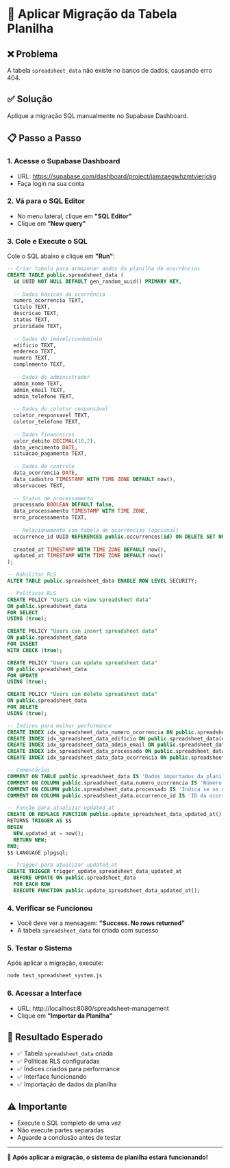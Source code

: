 # 🚀 Aplicar Migração da Tabela Planilha

## ❌ Problema
A tabela `spreadsheet_data` não existe no banco de dados, causando erro 404.

## ✅ Solução
Aplique a migração SQL manualmente no Supabase Dashboard.

## 📋 Passo a Passo

### 1. Acesse o Supabase Dashboard
- URL: https://supabase.com/dashboard/project/jamzaegwhzmtvierjckg
- Faça login na sua conta

### 2. Vá para o SQL Editor
- No menu lateral, clique em **"SQL Editor"**
- Clique em **"New query"**

### 3. Cole e Execute o SQL
Cole o SQL abaixo e clique em **"Run"**:

```sql
-- Criar tabela para armazenar dados da planilha de ocorrências
CREATE TABLE public.spreadsheet_data (
  id UUID NOT NULL DEFAULT gen_random_uuid() PRIMARY KEY,
  
  -- Dados básicos da ocorrência
  numero_ocorrencia TEXT,
  titulo TEXT,
  descricao TEXT,
  status TEXT,
  prioridade TEXT,
  
  -- Dados do imóvel/condomínio
  edificio TEXT,
  endereco TEXT,
  numero TEXT,
  complemento TEXT,
  
  -- Dados do administrador
  admin_nome TEXT,
  admin_email TEXT,
  admin_telefone TEXT,
  
  -- Dados do coletor responsável
  coletor_responsavel TEXT,
  coletor_telefone TEXT,
  
  -- Dados financeiros
  valor_debito DECIMAL(10,2),
  data_vencimento DATE,
  situacao_pagamento TEXT,
  
  -- Dados de controle
  data_ocorrencia DATE,
  data_cadastro TIMESTAMP WITH TIME ZONE DEFAULT now(),
  observacoes TEXT,
  
  -- Status de processamento
  processado BOOLEAN DEFAULT false,
  data_processamento TIMESTAMP WITH TIME ZONE,
  erro_processamento TEXT,
  
  -- Relacionamento com tabela de ocorrências (opcional)
  occurrence_id UUID REFERENCES public.occurrences(id) ON DELETE SET NULL,
  
  created_at TIMESTAMP WITH TIME ZONE DEFAULT now(),
  updated_at TIMESTAMP WITH TIME ZONE DEFAULT now()
);

-- Habilitar RLS
ALTER TABLE public.spreadsheet_data ENABLE ROW LEVEL SECURITY;

-- Políticas RLS
CREATE POLICY "Users can view spreadsheet data" 
ON public.spreadsheet_data 
FOR SELECT 
USING (true);

CREATE POLICY "Users can insert spreadsheet data" 
ON public.spreadsheet_data 
FOR INSERT 
WITH CHECK (true);

CREATE POLICY "Users can update spreadsheet data" 
ON public.spreadsheet_data 
FOR UPDATE 
USING (true);

CREATE POLICY "Users can delete spreadsheet data" 
ON public.spreadsheet_data 
FOR DELETE 
USING (true);

-- Índices para melhor performance
CREATE INDEX idx_spreadsheet_data_numero_ocorrencia ON public.spreadsheet_data(numero_ocorrencia);
CREATE INDEX idx_spreadsheet_data_edificio ON public.spreadsheet_data(edificio);
CREATE INDEX idx_spreadsheet_data_admin_email ON public.spreadsheet_data(admin_email);
CREATE INDEX idx_spreadsheet_data_processado ON public.spreadsheet_data(processado);
CREATE INDEX idx_spreadsheet_data_data_ocorrencia ON public.spreadsheet_data(data_ocorrencia);

-- Comentários
COMMENT ON TABLE public.spreadsheet_data IS 'Dados importados da planilha de ocorrências';
COMMENT ON COLUMN public.spreadsheet_data.numero_ocorrencia IS 'Número da ocorrência na planilha';
COMMENT ON COLUMN public.spreadsheet_data.processado IS 'Indica se os dados foram processados e importados para a tabela occurrences';
COMMENT ON COLUMN public.spreadsheet_data.occurrence_id IS 'ID da ocorrência criada a partir destes dados';

-- Função para atualizar updated_at
CREATE OR REPLACE FUNCTION public.update_spreadsheet_data_updated_at()
RETURNS TRIGGER AS $$
BEGIN
  NEW.updated_at = now();
  RETURN NEW;
END;
$$ LANGUAGE plpgsql;

-- Trigger para atualizar updated_at
CREATE TRIGGER trigger_update_spreadsheet_data_updated_at
  BEFORE UPDATE ON public.spreadsheet_data
  FOR EACH ROW
  EXECUTE FUNCTION public.update_spreadsheet_data_updated_at();
```

### 4. Verificar se Funcionou
- Você deve ver a mensagem: **"Success. No rows returned"**
- A tabela `spreadsheet_data` foi criada com sucesso

### 5. Testar o Sistema
Após aplicar a migração, execute:
```bash
node test_spreadsheet_system.js
```

### 6. Acessar a Interface
- URL: http://localhost:8080/spreadsheet-management
- Clique em **"Importar da Planilha"**

## 🎯 Resultado Esperado
- ✅ Tabela `spreadsheet_data` criada
- ✅ Políticas RLS configuradas
- ✅ Índices criados para performance
- ✅ Interface funcionando
- ✅ Importação de dados da planilha

## ⚠️ Importante
- Execute o SQL completo de uma vez
- Não execute partes separadas
- Aguarde a conclusão antes de testar

---

**🎉 Após aplicar a migração, o sistema de planilha estará funcionando!**




